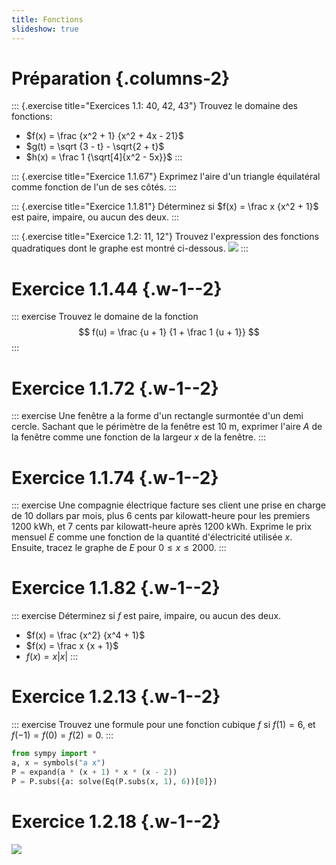 ```yaml
---
title: Fonctions
slideshow: true
---
```


# Préparation {.columns-2}

::: {.exercise title="Exercices 1.1: 40, 42, 43"}
Trouvez le domaine des fonctions:

- $f(x) = \frac {x^2 + 1} {x^2 + 4x - 21}$
- $g(t) = \sqrt {3 - t} - \sqrt{2 + t}$
- $h(x) = \frac 1 {\sqrt[4]{x^2 - 5x}}$
:::

::: {.exercise title="Exercice 1.1.67"}
Exprimez l'aire d'un triangle équilatéral comme fonction de l'un de ses côtés.
:::

::: {.exercise title="Exercice 1.1.81"}
Déterminez si $f(x) = \frac x {x^2 + 1}$ est paire, impaire, ou aucun des deux.
:::

::: {.exercise title="Exercice 1.2: 11, 12"}
Trouvez l'expression des fonctions quadratiques dont le graphe est montré ci-dessous.
![](/images/exercises/1.2.11.png)
:::

# Exercice 1.1.44 {.w-1--2}

::: exercise
Trouvez le domaine de la fonction
$$
f(u) = \frac {u + 1} {1 + \frac 1 {u + 1}}
$$
:::

# Exercice 1.1.72 {.w-1--2}

::: exercise
Une fenêtre a la forme d'un rectangle surmontée d'un demi cercle.
Sachant que le périmètre de la fenêtre est $10$ m,
exprimer l'aire $A$ de la fenêtre comme une fonction de la largeur $x$ de la fenêtre.
:::

# Exercice 1.1.74 {.w-1--2}

::: exercise
Une compagnie électrique facture ses client une prise en charge de $10$ dollars par mois,
plus $6$ cents par kilowatt-heure pour les premiers $1200$ kWh,
et $7$ cents par kilowatt-heure après $1200$ kWh.
Exprime le prix mensuel $E$ comme une fonction de la quantité d'électricité utilisée $x$.
Ensuite, tracez le graphe de $E$ pour $0 \leq x \leq 2000$.
:::

# Exercice 1.1.82 {.w-1--2}

::: exercise
Déterminez si $f$ est paire, impaire, ou aucun des deux.

- $f(x) = \frac {x^2} {x^4 + 1}$
- $f(x) = \frac x {x + 1}$
- $f(x) = x |x|$
:::

# Exercice 1.2.13 {.w-1--2}

::: exercise
Trouvez une formule pour une fonction cubique $f$ si $f(1) = 6$,
et $f(-1) = f(0) = f(2) = 0$.
:::

~~~ python {.run}
from sympy import *
a, x = symbols("a x")
P = expand(a * (x + 1) * x * (x - 2))
P = P.subs({a: solve(Eq(P.subs(x, 1), 6))[0]})
~~~

# Exercice 1.2.18 {.w-1--2}

![](/images/exercises/1.2.18.png)